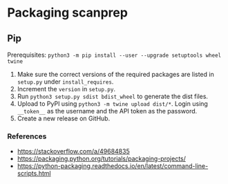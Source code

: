 # Packaging scanprep

## Pip

Prerequisites: `python3 -m pip install --user --upgrade setuptools wheel twine`

1. Make sure the correct versions of the required packages are listed in `setup.py` under `install_requires`.
2. Increment the `version` in `setup.py`.
3. Run `python3 setup.py sdist bdist_wheel` to generate the dist files.
4. Upload to PyPI using `python3 -m twine upload dist/*`. Login using `__token__` as the username and the API token as the password.
5. Create a new release on GitHub.

### References

* <https://stackoverflow.com/a/49684835>
* <https://packaging.python.org/tutorials/packaging-projects/>
* <https://python-packaging.readthedocs.io/en/latest/command-line-scripts.html>
